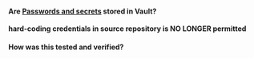 <Some details about the change go here>

#### Are [Passwords and secrets](https://mtngroup.atlassian.net/wiki/spaces/MSA/pages/1589412057/Vault+and+External+Secrets+Guide) stored in Vault?
**hard-coding credentials in source repository is NO LONGER permitted**

#### How was this tested and verified?

